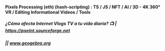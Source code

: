 #### Pixels Processing (eth) (hash-scripting) : TS / JS / NFT / AI / 3D - 4K 360° VR / Editing Informational Videos / Tools
##### ¿Cómo afecta Internet Vlogs TV a tu vida diaria? 📺  | https://pseint.sourceforge.net
##### || www.geogebra.org
